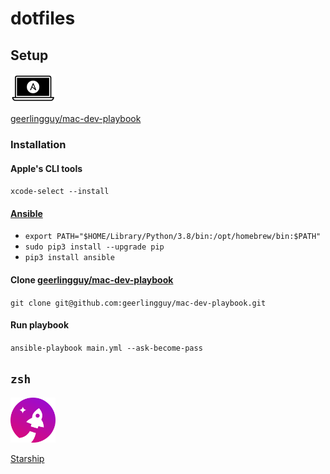 # dotfiles

## Setup

<img src="https://raw.githubusercontent.com/geerlingguy/mac-dev-playbook/master/files/Mac-Dev-Playbook-Logo.png" width="72" height="46">

[geerlingguy/mac-dev-playbook](https://github.com/geerlingguy/mac-dev-playbook)

### Installation

#### Apple's CLI tools

`xcode-select --install`

#### [Ansible](https://docs.ansible.com/ansible/latest/installation_guide/index.html)

- `export PATH="$HOME/Library/Python/3.8/bin:/opt/homebrew/bin:$PATH"`
- `sudo pip3 install --upgrade pip`
- `pip3 install ansible`

#### Clone [geerlingguy/mac-dev-playbook](https://github.com/geerlingguy/mac-dev-playbook)

`git clone git@github.com:geerlingguy/mac-dev-playbook.git`

#### Run playbook

`ansible-playbook main.yml --ask-become-pass`

## `zsh`

<img src="https://raw.githubusercontent.com/starship/starship/master/media/icon.png" width="72" height="72">

[Starship](https://starship.rs/)
